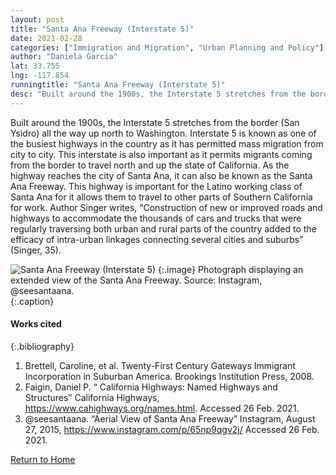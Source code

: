 ```yaml
---
layout: post
title: "Santa Ana Freeway (Interstate 5)"
date: 2021-02-28
categories: ["Immigration and Migration", "Urban Planning and Policy"]
author: "Daniela Garcia"
lat: 33.755 
lng: -117.854
runningtitle: "Santa Ana Freeway (Interstate 5)"
desc: "Built around the 1900s, the Interstate 5 stretches from the border (San Ysidro) all the way up north to Washington."
---
```

Built around the 1900s, the Interstate 5 stretches from the border (San Ysidro) all the way up north to Washington. Interstate 5 is known as one of the busiest highways in the country as it has permitted mass migration from city to city. This interstate is also important as it permits migrants coming from the border to travel north and up the state of California. As the highway reaches the city of Santa Ana, it can also be known as the Santa Ana Freeway. This highway is important for the Latino working class of Santa Ana for it allows them to travel to other parts of Southern California for work. Author Singer writes, “Construction of new or improved roads and highways to accommodate the thousands of cars and trucks that were regularly traversing both urban and rural parts of the country added to the efficacy of intra-urban linkages connecting several cities and suburbs” (Singer, 35).

![Santa Ana Freeway (Interstate 5)](images/“SantaAnaFreeway_pin5_image5.jpg)
   {:.image} 
Photograph displaying an extended view of the Santa Ana Freeway. Source: Instagram, @seesantaana.  
   {:.caption} 

#### Works cited

{:.bibliography}
1. Brettell, Caroline, et al. Twenty-First Century Gateways Immigrant Incorporation in Suburban America. Brookings Institution Press, 2008. 
2. Faigin, Daniel P. “ California Highways: Named Highways and Structures” California Highways, https://www.cahighways.org/names.html. Accessed 26 Feb. 2021.
3. @seesantaana. “Aerial View of Santa Ana Freeway” Instagram, August 27, 2015, https://www.instagram.com/p/65np9qgv2j/ Accessed 26 Feb. 2021. 

[Return to Home](https://uclachicanxstudies.github.io/BarrioSuburbanisms/)
